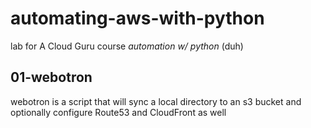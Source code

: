 # automating-aws-with-python


lab for A Cloud Guru course *automation w/ python* (duh)

## 01-webotron

webotron is a script that will sync a local directory to an s3 bucket and optionally configure Route53 and CloudFront as well
